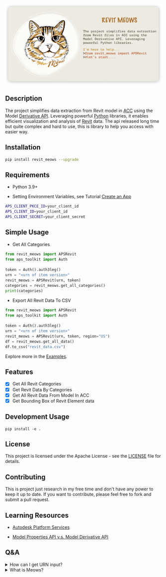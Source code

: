 ![](./docs/background.png)

## Description

The project simplifies data extraction from Revit model in [ACC](https://construction.autodesk.com/) using the
Model [Derivative API](https://aps.autodesk.com/en/docs/model-derivative/v2). Leveraging
powerful [Python](https://www.python.org/) libraries, it enables efficient visualization and analysis
of [Revit](https://www.autodesk.com/sg/products/revit/overview) data. The api released long time but quite complex and
hard to use, this is library to help you access with easier way.

## Installation

```bash
pip install revit_meows --upgrade
```

## Requirements

- Python 3.9+

- Setting Environment Variables, see
  Tutorial [Create an App](https://aps.autodesk.com/en/docs/oauth/v2/tutorials/create-app/)

```bash
APS_CLIENT_PKCE_ID=your_client_id
APS_CLIENT_ID=your_client_id
APS_CLIENT_SECRET=your_client_secret
```

## Simple Usage

- Get All Categories

```python
from revit_meows import APSRevit
from aps_toolkit import Auth

token = Auth().auth3leg()
urn = "<urn of item version>"
revit_meows = APSRevit(urn, token)
categories = revit_meows.get_all_categories()
print(categories)
```

- Export All Revit Data To CSV

```python
from revit_meows import APSRevit
from aps_toolkit import Auth

token = Auth().auth3leg()
urn = "<urn of item version>"
revit_meows = APSRevit(urn, token, region="US")
df = revit_meows.get_all_data()
df.to_csv("revit_data.csv")
```

Explore more in the [Examples](./docs/example.ipynb).

## Features

- [x] Get All Revit Categories
- [x] Get Revit Data By Categories
- [x] Get All Revit Data From Model In ACC
- [x] Get Bounding Box of Revit Element data

## Development Usage

```
pip install -e .
```

## License

This project is licensed under the Apache License - see the [LICENSE](./License.md) file for details.

## Contributing

This is project just research in my free time and don't have any power to keep it up to date. If you want to contribute,
please feel free to fork and submit a pull request.

## Learning Resources

- [Autodesk Platform Services](https://github.com/autodesk-platform-services)

- [Model Properties API v.s. Model Derivative API](https://aps.autodesk.com/blog/model-properties-api-vs-model-derivative-api)

## Q&A

<details><summary>How can I get URN input?</summary>

1. You can use `aps-toolkit` library to get URN of the item latest version.

```python
from aps_toolkit import *

token = Auth().auth2leg()
bim360 = BIM360(token)
urn = bim360.get_latest_derivative_urn("<project_id>", "<folder_id>")
```

2. You can batch report urn to dataframe from BIM360 class in `aps-toolkit` library.

```python
from aps_toolkit import BIM360
from aps_toolkit import Auth

token = Auth().auth3leg()
bim360 = BIM360(token)
df = bim360.batch_report_items("<project_id>", "<folder_id>", ['.rvt'], is_sub_folder=False)
```

</details>

<details><summary>What is Meows?</summary>
Oh, my girlfriend told me the cat is so cute, Meows is the sound of the cat. So, I named it.
</details>

